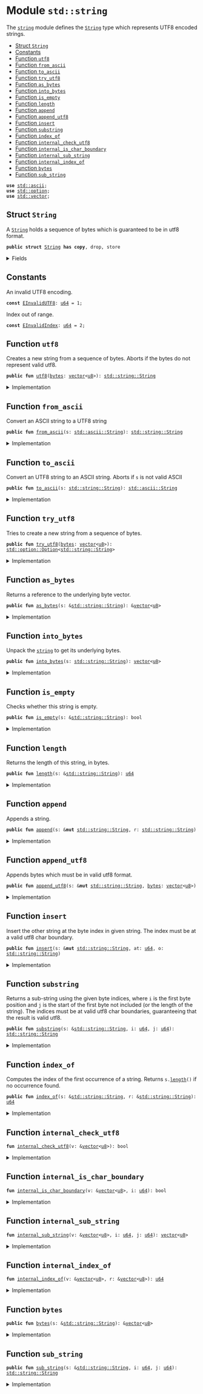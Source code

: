 
<a name="std_string"></a>

# Module `std::string`

The <code><a href="../std/string.md#std_string">string</a></code> module defines the <code><a href="../std/string.md#std_string_String">String</a></code> type which represents UTF8 encoded
strings.


-  [Struct `String`](#std_string_String)
-  [Constants](#@Constants_0)
-  [Function `utf8`](#std_string_utf8)
-  [Function `from_ascii`](#std_string_from_ascii)
-  [Function `to_ascii`](#std_string_to_ascii)
-  [Function `try_utf8`](#std_string_try_utf8)
-  [Function `as_bytes`](#std_string_as_bytes)
-  [Function `into_bytes`](#std_string_into_bytes)
-  [Function `is_empty`](#std_string_is_empty)
-  [Function `length`](#std_string_length)
-  [Function `append`](#std_string_append)
-  [Function `append_utf8`](#std_string_append_utf8)
-  [Function `insert`](#std_string_insert)
-  [Function `substring`](#std_string_substring)
-  [Function `index_of`](#std_string_index_of)
-  [Function `internal_check_utf8`](#std_string_internal_check_utf8)
-  [Function `internal_is_char_boundary`](#std_string_internal_is_char_boundary)
-  [Function `internal_sub_string`](#std_string_internal_sub_string)
-  [Function `internal_index_of`](#std_string_internal_index_of)
-  [Function `bytes`](#std_string_bytes)
-  [Function `sub_string`](#std_string_sub_string)


<pre><code><b>use</b> <a href="../std/ascii.md#std_ascii">std::ascii</a>;
<b>use</b> <a href="../std/option.md#std_option">std::option</a>;
<b>use</b> <a href="../std/vector.md#std_vector">std::vector</a>;
</code></pre>



<a name="std_string_String"></a>

## Struct `String`

A <code><a href="../std/string.md#std_string_String">String</a></code> holds a sequence of bytes which is guaranteed to be in utf8
format.


<pre><code><b>public</b> <b>struct</b> <a href="../std/string.md#std_string_String">String</a> <b>has</b> <b>copy</b>, drop, store
</code></pre>



<details>
<summary>Fields</summary>


<dl>
<dt>
<code><a href="../std/string.md#std_string_bytes">bytes</a>: <a href="../std/vector.md#std_vector">vector</a>&lt;<a href="../std/u8.md#std_u8">u8</a>&gt;</code>
</dt>
<dd>
</dd>
</dl>


</details>

<a name="@Constants_0"></a>

## Constants


<a name="std_string_EInvalidUTF8"></a>

An invalid UTF8 encoding.


<pre><code><b>const</b> <a href="../std/string.md#std_string_EInvalidUTF8">EInvalidUTF8</a>: <a href="../std/u64.md#std_u64">u64</a> = 1;
</code></pre>



<a name="std_string_EInvalidIndex"></a>

Index out of range.


<pre><code><b>const</b> <a href="../std/string.md#std_string_EInvalidIndex">EInvalidIndex</a>: <a href="../std/u64.md#std_u64">u64</a> = 2;
</code></pre>



<a name="std_string_utf8"></a>

## Function `utf8`

Creates a new string from a sequence of bytes. Aborts if the bytes do
not represent valid utf8.


<pre><code><b>public</b> <b>fun</b> <a href="../std/string.md#std_string_utf8">utf8</a>(<a href="../std/string.md#std_string_bytes">bytes</a>: <a href="../std/vector.md#std_vector">vector</a>&lt;<a href="../std/u8.md#std_u8">u8</a>&gt;): <a href="../std/string.md#std_string_String">std::string::String</a>
</code></pre>



<details>
<summary>Implementation</summary>


<pre><code><b>public</b> <b>fun</b> <a href="../std/string.md#std_string_utf8">utf8</a>(<a href="../std/string.md#std_string_bytes">bytes</a>: <a href="../std/vector.md#std_vector">vector</a>&lt;<a href="../std/u8.md#std_u8">u8</a>&gt;): <a href="../std/string.md#std_string_String">String</a> {
    <b>assert</b>!(<a href="../std/string.md#std_string_internal_check_utf8">internal_check_utf8</a>(&<a href="../std/string.md#std_string_bytes">bytes</a>), <a href="../std/string.md#std_string_EInvalidUTF8">EInvalidUTF8</a>);
    <a href="../std/string.md#std_string_String">String</a> { <a href="../std/string.md#std_string_bytes">bytes</a> }
}
</code></pre>



</details>

<a name="std_string_from_ascii"></a>

## Function `from_ascii`

Convert an ASCII string to a UTF8 string


<pre><code><b>public</b> <b>fun</b> <a href="../std/string.md#std_string_from_ascii">from_ascii</a>(s: <a href="../std/ascii.md#std_ascii_String">std::ascii::String</a>): <a href="../std/string.md#std_string_String">std::string::String</a>
</code></pre>



<details>
<summary>Implementation</summary>


<pre><code><b>public</b> <b>fun</b> <a href="../std/string.md#std_string_from_ascii">from_ascii</a>(s: <a href="../std/ascii.md#std_ascii_String">ascii::String</a>): <a href="../std/string.md#std_string_String">String</a> {
    <a href="../std/string.md#std_string_String">String</a> { <a href="../std/string.md#std_string_bytes">bytes</a>: s.<a href="../std/string.md#std_string_into_bytes">into_bytes</a>() }
}
</code></pre>



</details>

<a name="std_string_to_ascii"></a>

## Function `to_ascii`

Convert an UTF8 string to an ASCII string.
Aborts if <code>s</code> is not valid ASCII


<pre><code><b>public</b> <b>fun</b> <a href="../std/string.md#std_string_to_ascii">to_ascii</a>(s: <a href="../std/string.md#std_string_String">std::string::String</a>): <a href="../std/ascii.md#std_ascii_String">std::ascii::String</a>
</code></pre>



<details>
<summary>Implementation</summary>


<pre><code><b>public</b> <b>fun</b> <a href="../std/string.md#std_string_to_ascii">to_ascii</a>(s: <a href="../std/string.md#std_string_String">String</a>): <a href="../std/ascii.md#std_ascii_String">ascii::String</a> {
    <b>let</b> <a href="../std/string.md#std_string_String">String</a> { <a href="../std/string.md#std_string_bytes">bytes</a> } = s;
    <a href="../std/string.md#std_string_bytes">bytes</a>.to_ascii_string()
}
</code></pre>



</details>

<a name="std_string_try_utf8"></a>

## Function `try_utf8`

Tries to create a new string from a sequence of bytes.


<pre><code><b>public</b> <b>fun</b> <a href="../std/string.md#std_string_try_utf8">try_utf8</a>(<a href="../std/string.md#std_string_bytes">bytes</a>: <a href="../std/vector.md#std_vector">vector</a>&lt;<a href="../std/u8.md#std_u8">u8</a>&gt;): <a href="../std/option.md#std_option_Option">std::option::Option</a>&lt;<a href="../std/string.md#std_string_String">std::string::String</a>&gt;
</code></pre>



<details>
<summary>Implementation</summary>


<pre><code><b>public</b> <b>fun</b> <a href="../std/string.md#std_string_try_utf8">try_utf8</a>(<a href="../std/string.md#std_string_bytes">bytes</a>: <a href="../std/vector.md#std_vector">vector</a>&lt;<a href="../std/u8.md#std_u8">u8</a>&gt;): Option&lt;<a href="../std/string.md#std_string_String">String</a>&gt; {
    <b>if</b> (<a href="../std/string.md#std_string_internal_check_utf8">internal_check_utf8</a>(&<a href="../std/string.md#std_string_bytes">bytes</a>)) <a href="../std/option.md#std_option_some">option::some</a>(<a href="../std/string.md#std_string_String">String</a> { <a href="../std/string.md#std_string_bytes">bytes</a> })
    <b>else</b> <a href="../std/option.md#std_option_none">option::none</a>()
}
</code></pre>



</details>

<a name="std_string_as_bytes"></a>

## Function `as_bytes`

Returns a reference to the underlying byte vector.


<pre><code><b>public</b> <b>fun</b> <a href="../std/string.md#std_string_as_bytes">as_bytes</a>(s: &<a href="../std/string.md#std_string_String">std::string::String</a>): &<a href="../std/vector.md#std_vector">vector</a>&lt;<a href="../std/u8.md#std_u8">u8</a>&gt;
</code></pre>



<details>
<summary>Implementation</summary>


<pre><code><b>public</b> <b>fun</b> <a href="../std/string.md#std_string_as_bytes">as_bytes</a>(s: &<a href="../std/string.md#std_string_String">String</a>): &<a href="../std/vector.md#std_vector">vector</a>&lt;<a href="../std/u8.md#std_u8">u8</a>&gt; {
    &s.<a href="../std/string.md#std_string_bytes">bytes</a>
}
</code></pre>



</details>

<a name="std_string_into_bytes"></a>

## Function `into_bytes`

Unpack the <code><a href="../std/string.md#std_string">string</a></code> to get its underlying bytes.


<pre><code><b>public</b> <b>fun</b> <a href="../std/string.md#std_string_into_bytes">into_bytes</a>(s: <a href="../std/string.md#std_string_String">std::string::String</a>): <a href="../std/vector.md#std_vector">vector</a>&lt;<a href="../std/u8.md#std_u8">u8</a>&gt;
</code></pre>



<details>
<summary>Implementation</summary>


<pre><code><b>public</b> <b>fun</b> <a href="../std/string.md#std_string_into_bytes">into_bytes</a>(s: <a href="../std/string.md#std_string_String">String</a>): <a href="../std/vector.md#std_vector">vector</a>&lt;<a href="../std/u8.md#std_u8">u8</a>&gt; {
    <b>let</b> <a href="../std/string.md#std_string_String">String</a> { <a href="../std/string.md#std_string_bytes">bytes</a> } = s;
    <a href="../std/string.md#std_string_bytes">bytes</a>
}
</code></pre>



</details>

<a name="std_string_is_empty"></a>

## Function `is_empty`

Checks whether this string is empty.


<pre><code><b>public</b> <b>fun</b> <a href="../std/string.md#std_string_is_empty">is_empty</a>(s: &<a href="../std/string.md#std_string_String">std::string::String</a>): bool
</code></pre>



<details>
<summary>Implementation</summary>


<pre><code><b>public</b> <b>fun</b> <a href="../std/string.md#std_string_is_empty">is_empty</a>(s: &<a href="../std/string.md#std_string_String">String</a>): bool {
    s.<a href="../std/string.md#std_string_bytes">bytes</a>.<a href="../std/string.md#std_string_is_empty">is_empty</a>()
}
</code></pre>



</details>

<a name="std_string_length"></a>

## Function `length`

Returns the length of this string, in bytes.


<pre><code><b>public</b> <b>fun</b> <a href="../std/string.md#std_string_length">length</a>(s: &<a href="../std/string.md#std_string_String">std::string::String</a>): <a href="../std/u64.md#std_u64">u64</a>
</code></pre>



<details>
<summary>Implementation</summary>


<pre><code><b>public</b> <b>fun</b> <a href="../std/string.md#std_string_length">length</a>(s: &<a href="../std/string.md#std_string_String">String</a>): <a href="../std/u64.md#std_u64">u64</a> {
    s.<a href="../std/string.md#std_string_bytes">bytes</a>.<a href="../std/string.md#std_string_length">length</a>()
}
</code></pre>



</details>

<a name="std_string_append"></a>

## Function `append`

Appends a string.


<pre><code><b>public</b> <b>fun</b> <a href="../std/string.md#std_string_append">append</a>(s: &<b>mut</b> <a href="../std/string.md#std_string_String">std::string::String</a>, r: <a href="../std/string.md#std_string_String">std::string::String</a>)
</code></pre>



<details>
<summary>Implementation</summary>


<pre><code><b>public</b> <b>fun</b> <a href="../std/string.md#std_string_append">append</a>(s: &<b>mut</b> <a href="../std/string.md#std_string_String">String</a>, r: <a href="../std/string.md#std_string_String">String</a>) {
    s.<a href="../std/string.md#std_string_bytes">bytes</a>.<a href="../std/string.md#std_string_append">append</a>(r.<a href="../std/string.md#std_string_bytes">bytes</a>)
}
</code></pre>



</details>

<a name="std_string_append_utf8"></a>

## Function `append_utf8`

Appends bytes which must be in valid utf8 format.


<pre><code><b>public</b> <b>fun</b> <a href="../std/string.md#std_string_append_utf8">append_utf8</a>(s: &<b>mut</b> <a href="../std/string.md#std_string_String">std::string::String</a>, <a href="../std/string.md#std_string_bytes">bytes</a>: <a href="../std/vector.md#std_vector">vector</a>&lt;<a href="../std/u8.md#std_u8">u8</a>&gt;)
</code></pre>



<details>
<summary>Implementation</summary>


<pre><code><b>public</b> <b>fun</b> <a href="../std/string.md#std_string_append_utf8">append_utf8</a>(s: &<b>mut</b> <a href="../std/string.md#std_string_String">String</a>, <a href="../std/string.md#std_string_bytes">bytes</a>: <a href="../std/vector.md#std_vector">vector</a>&lt;<a href="../std/u8.md#std_u8">u8</a>&gt;) {
    s.<a href="../std/string.md#std_string_append">append</a>(<a href="../std/string.md#std_string_utf8">utf8</a>(<a href="../std/string.md#std_string_bytes">bytes</a>))
}
</code></pre>



</details>

<a name="std_string_insert"></a>

## Function `insert`

Insert the other string at the byte index in given string. The index
must be at a valid utf8 char boundary.


<pre><code><b>public</b> <b>fun</b> <a href="../std/string.md#std_string_insert">insert</a>(s: &<b>mut</b> <a href="../std/string.md#std_string_String">std::string::String</a>, at: <a href="../std/u64.md#std_u64">u64</a>, o: <a href="../std/string.md#std_string_String">std::string::String</a>)
</code></pre>



<details>
<summary>Implementation</summary>


<pre><code><b>public</b> <b>fun</b> <a href="../std/string.md#std_string_insert">insert</a>(s: &<b>mut</b> <a href="../std/string.md#std_string_String">String</a>, at: <a href="../std/u64.md#std_u64">u64</a>, o: <a href="../std/string.md#std_string_String">String</a>) {
    <b>let</b> <a href="../std/string.md#std_string_bytes">bytes</a> = &s.<a href="../std/string.md#std_string_bytes">bytes</a>;
    <b>assert</b>!(at &lt;= <a href="../std/string.md#std_string_bytes">bytes</a>.<a href="../std/string.md#std_string_length">length</a>() && <a href="../std/string.md#std_string_internal_is_char_boundary">internal_is_char_boundary</a>(<a href="../std/string.md#std_string_bytes">bytes</a>, at), <a href="../std/string.md#std_string_EInvalidIndex">EInvalidIndex</a>);
    <b>let</b> l = s.<a href="../std/string.md#std_string_length">length</a>();
    <b>let</b> <b>mut</b> front = s.<a href="../std/string.md#std_string_substring">substring</a>(0, at);
    <b>let</b> end = s.<a href="../std/string.md#std_string_substring">substring</a>(at, l);
    front.<a href="../std/string.md#std_string_append">append</a>(o);
    front.<a href="../std/string.md#std_string_append">append</a>(end);
    *s = front;
}
</code></pre>



</details>

<a name="std_string_substring"></a>

## Function `substring`

Returns a sub-string using the given byte indices, where <code>i</code> is the first
byte position and <code>j</code> is the start of the first byte not included (or the
length of the string). The indices must be at valid utf8 char boundaries,
guaranteeing that the result is valid utf8.


<pre><code><b>public</b> <b>fun</b> <a href="../std/string.md#std_string_substring">substring</a>(s: &<a href="../std/string.md#std_string_String">std::string::String</a>, i: <a href="../std/u64.md#std_u64">u64</a>, j: <a href="../std/u64.md#std_u64">u64</a>): <a href="../std/string.md#std_string_String">std::string::String</a>
</code></pre>



<details>
<summary>Implementation</summary>


<pre><code><b>public</b> <b>fun</b> <a href="../std/string.md#std_string_substring">substring</a>(s: &<a href="../std/string.md#std_string_String">String</a>, i: <a href="../std/u64.md#std_u64">u64</a>, j: <a href="../std/u64.md#std_u64">u64</a>): <a href="../std/string.md#std_string_String">String</a> {
    <b>let</b> <a href="../std/string.md#std_string_bytes">bytes</a> = &s.<a href="../std/string.md#std_string_bytes">bytes</a>;
    <b>let</b> l = <a href="../std/string.md#std_string_bytes">bytes</a>.<a href="../std/string.md#std_string_length">length</a>();
    <b>assert</b>!(
        j &lt;= l &&
            i &lt;= j &&
            <a href="../std/string.md#std_string_internal_is_char_boundary">internal_is_char_boundary</a>(<a href="../std/string.md#std_string_bytes">bytes</a>, i) &&
            <a href="../std/string.md#std_string_internal_is_char_boundary">internal_is_char_boundary</a>(<a href="../std/string.md#std_string_bytes">bytes</a>, j),
        <a href="../std/string.md#std_string_EInvalidIndex">EInvalidIndex</a>,
    );
    <a href="../std/string.md#std_string_String">String</a> { <a href="../std/string.md#std_string_bytes">bytes</a>: <a href="../std/string.md#std_string_internal_sub_string">internal_sub_string</a>(<a href="../std/string.md#std_string_bytes">bytes</a>, i, j) }
}
</code></pre>



</details>

<a name="std_string_index_of"></a>

## Function `index_of`

Computes the index of the first occurrence of a string. Returns <code>s.<a href="../std/string.md#std_string_length">length</a>()</code>
if no occurrence found.


<pre><code><b>public</b> <b>fun</b> <a href="../std/string.md#std_string_index_of">index_of</a>(s: &<a href="../std/string.md#std_string_String">std::string::String</a>, r: &<a href="../std/string.md#std_string_String">std::string::String</a>): <a href="../std/u64.md#std_u64">u64</a>
</code></pre>



<details>
<summary>Implementation</summary>


<pre><code><b>public</b> <b>fun</b> <a href="../std/string.md#std_string_index_of">index_of</a>(s: &<a href="../std/string.md#std_string_String">String</a>, r: &<a href="../std/string.md#std_string_String">String</a>): <a href="../std/u64.md#std_u64">u64</a> {
    <a href="../std/string.md#std_string_internal_index_of">internal_index_of</a>(&s.<a href="../std/string.md#std_string_bytes">bytes</a>, &r.<a href="../std/string.md#std_string_bytes">bytes</a>)
}
</code></pre>



</details>

<a name="std_string_internal_check_utf8"></a>

## Function `internal_check_utf8`



<pre><code><b>fun</b> <a href="../std/string.md#std_string_internal_check_utf8">internal_check_utf8</a>(v: &<a href="../std/vector.md#std_vector">vector</a>&lt;<a href="../std/u8.md#std_u8">u8</a>&gt;): bool
</code></pre>



<details>
<summary>Implementation</summary>


<pre><code><b>native</b> <b>fun</b> <a href="../std/string.md#std_string_internal_check_utf8">internal_check_utf8</a>(v: &<a href="../std/vector.md#std_vector">vector</a>&lt;<a href="../std/u8.md#std_u8">u8</a>&gt;): bool;
</code></pre>



</details>

<a name="std_string_internal_is_char_boundary"></a>

## Function `internal_is_char_boundary`



<pre><code><b>fun</b> <a href="../std/string.md#std_string_internal_is_char_boundary">internal_is_char_boundary</a>(v: &<a href="../std/vector.md#std_vector">vector</a>&lt;<a href="../std/u8.md#std_u8">u8</a>&gt;, i: <a href="../std/u64.md#std_u64">u64</a>): bool
</code></pre>



<details>
<summary>Implementation</summary>


<pre><code><b>native</b> <b>fun</b> <a href="../std/string.md#std_string_internal_is_char_boundary">internal_is_char_boundary</a>(v: &<a href="../std/vector.md#std_vector">vector</a>&lt;<a href="../std/u8.md#std_u8">u8</a>&gt;, i: <a href="../std/u64.md#std_u64">u64</a>): bool;
</code></pre>



</details>

<a name="std_string_internal_sub_string"></a>

## Function `internal_sub_string`



<pre><code><b>fun</b> <a href="../std/string.md#std_string_internal_sub_string">internal_sub_string</a>(v: &<a href="../std/vector.md#std_vector">vector</a>&lt;<a href="../std/u8.md#std_u8">u8</a>&gt;, i: <a href="../std/u64.md#std_u64">u64</a>, j: <a href="../std/u64.md#std_u64">u64</a>): <a href="../std/vector.md#std_vector">vector</a>&lt;<a href="../std/u8.md#std_u8">u8</a>&gt;
</code></pre>



<details>
<summary>Implementation</summary>


<pre><code><b>native</b> <b>fun</b> <a href="../std/string.md#std_string_internal_sub_string">internal_sub_string</a>(v: &<a href="../std/vector.md#std_vector">vector</a>&lt;<a href="../std/u8.md#std_u8">u8</a>&gt;, i: <a href="../std/u64.md#std_u64">u64</a>, j: <a href="../std/u64.md#std_u64">u64</a>): <a href="../std/vector.md#std_vector">vector</a>&lt;<a href="../std/u8.md#std_u8">u8</a>&gt;;
</code></pre>



</details>

<a name="std_string_internal_index_of"></a>

## Function `internal_index_of`



<pre><code><b>fun</b> <a href="../std/string.md#std_string_internal_index_of">internal_index_of</a>(v: &<a href="../std/vector.md#std_vector">vector</a>&lt;<a href="../std/u8.md#std_u8">u8</a>&gt;, r: &<a href="../std/vector.md#std_vector">vector</a>&lt;<a href="../std/u8.md#std_u8">u8</a>&gt;): <a href="../std/u64.md#std_u64">u64</a>
</code></pre>



<details>
<summary>Implementation</summary>


<pre><code><b>native</b> <b>fun</b> <a href="../std/string.md#std_string_internal_index_of">internal_index_of</a>(v: &<a href="../std/vector.md#std_vector">vector</a>&lt;<a href="../std/u8.md#std_u8">u8</a>&gt;, r: &<a href="../std/vector.md#std_vector">vector</a>&lt;<a href="../std/u8.md#std_u8">u8</a>&gt;): <a href="../std/u64.md#std_u64">u64</a>;
</code></pre>



</details>

<a name="std_string_bytes"></a>

## Function `bytes`



<pre><code><b>public</b> <b>fun</b> <a href="../std/string.md#std_string_bytes">bytes</a>(s: &<a href="../std/string.md#std_string_String">std::string::String</a>): &<a href="../std/vector.md#std_vector">vector</a>&lt;<a href="../std/u8.md#std_u8">u8</a>&gt;
</code></pre>



<details>
<summary>Implementation</summary>


<pre><code><b>public</b> <b>fun</b> <a href="../std/string.md#std_string_bytes">bytes</a>(s: &<a href="../std/string.md#std_string_String">String</a>): &<a href="../std/vector.md#std_vector">vector</a>&lt;<a href="../std/u8.md#std_u8">u8</a>&gt; { s.<a href="../std/string.md#std_string_as_bytes">as_bytes</a>() }
</code></pre>



</details>

<a name="std_string_sub_string"></a>

## Function `sub_string`



<pre><code><b>public</b> <b>fun</b> <a href="../std/string.md#std_string_sub_string">sub_string</a>(s: &<a href="../std/string.md#std_string_String">std::string::String</a>, i: <a href="../std/u64.md#std_u64">u64</a>, j: <a href="../std/u64.md#std_u64">u64</a>): <a href="../std/string.md#std_string_String">std::string::String</a>
</code></pre>



<details>
<summary>Implementation</summary>


<pre><code><b>public</b> <b>fun</b> <a href="../std/string.md#std_string_sub_string">sub_string</a>(s: &<a href="../std/string.md#std_string_String">String</a>, i: <a href="../std/u64.md#std_u64">u64</a>, j: <a href="../std/u64.md#std_u64">u64</a>): <a href="../std/string.md#std_string_String">String</a> {
    s.<a href="../std/string.md#std_string_substring">substring</a>(i, j)
}
</code></pre>



</details>


[//]: # ("File containing references which can be used from documentation")
